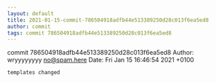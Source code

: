 ```yaml
---
layout: default
title: 2021-01-15-commit-786504918adfb44e513389250d28c013f6ea5ed8
author: commit
tags: commit 786504918adfb44e513389250d28c013f6ea5ed8
---
```


commit 786504918adfb44e513389250d28c013f6ea5ed8
Author: wryyyyyyyy <no@spam.here>
Date:   Fri Jan 15 16:46:54 2021 +0100

    templates changed
